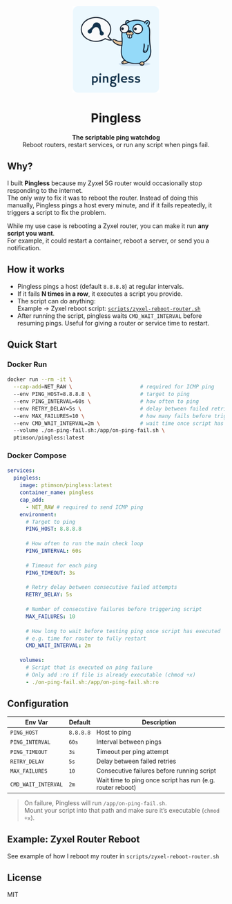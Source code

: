 <p align="center">
  <img src="./assets/logo.png" alt="Pingless Logo" width="200" />
</p>

<h1 align="center">Pingless</h1>

<p align="center">
  <b>The scriptable ping watchdog</b><br/>
  Reboot routers, restart services, or run any script when pings fail.
</p>

## Why?

I built **Pingless** because my Zyxel 5G router would occasionally stop responding to the internet.  
The only way to fix it was to reboot the router. Instead of doing this manually, Pingless pings a host every minute, and
if it fails repeatedly, it triggers a script to fix the problem.

While my use case is rebooting a Zyxel router, you can make it run **any script you want**.  
For example, it could restart a container, reboot a server, or send you a notification.

## How it works

- Pingless pings a host (default `8.8.8.8`) at regular intervals.
- If it fails **N times in a row**, it executes a script you provide.
- The script can do anything:  
  Example → Zyxel reboot script: [`scripts/zyxel-reboot-router.sh`](./scripts/zyxel-reboot-router.sh)
- After running the script, pingless waits `CMD_WAIT_INTERVAL` before resuming pings. Useful for giving a router or service time to restart.

## Quick Start

### Docker Run

```bash
docker run --rm -it \
  --cap-add=NET_RAW \                      # required for ICMP ping  
  --env PING_HOST=8.8.8.8 \                # target to ping  
  --env PING_INTERVAL=60s \                # how often to ping  
  --env RETRY_DELAY=5s \                   # delay between failed retries  
  --env MAX_FAILURES=10 \                  # how many fails before trigger
  --env CMD_WAIT_INTERVAL=2m \             # wait time once script has executed  
  --volume ./on-ping-fail.sh:/app/on-ping-fail.sh \
  ptimson/pingless:latest  
```

### Docker Compose

```yml
services:
  pingless:
    image: ptimson/pingless:latest
    container_name: pingless
    cap_add:
      - NET_RAW # required to send ICMP ping
    environment:
      # Target to ping
      PING_HOST: 8.8.8.8

      # How often to run the main check loop
      PING_INTERVAL: 60s

      # Timeout for each ping
      PING_TIMEOUT: 3s

      # Retry delay between consecutive failed attempts
      RETRY_DELAY: 5s

      # Number of consecutive failures before triggering script
      MAX_FAILURES: 10

      # How long to wait before testing ping once script has executed
      # e.g. time for router to fully restart 
      CMD_WAIT_INTERVAL: 2m

    volumes:
      # Script that is executed on ping failure
      # Only add :ro if file is already executable (chmod +x)
      - ./on-ping-fail.sh:/app/on-ping-fail.sh:ro

```

## Configuration

| Env Var             | Default   | Description                                                |
|---------------------|-----------|------------------------------------------------------------|
| `PING_HOST`         | `8.8.8.8` | Host to ping                                               |
| `PING_INTERVAL`     | `60s`     | Interval between pings                                     |
| `PING_TIMEOUT`      | `3s`      | Timeout per ping attempt                                   |
| `RETRY_DELAY`       | `5s`      | Delay between failed retries                               |
| `MAX_FAILURES`      | `10`      | Consecutive failures before running script                 |
| `CMD_WAIT_INTERVAL` | `2m`      | Wait time to ping once script has run (e.g. router reboot) |

> On failure, Pingless will run `/app/on-ping-fail.sh`.  
> Mount your script into that path and make sure it’s executable (`chmod +x`).

## Example: Zyxel Router Reboot

See example of how I reboot my router in `scripts/zyxel-reboot-router.sh`

## License

MIT